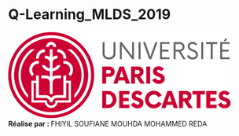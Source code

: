 # Q-Learning_MLDS_2019

<img src="logo.png"/>
<b>Réalise par : </b>
FHIYIL SOUFIANE
MOUHDA MOHAMMED REDA
